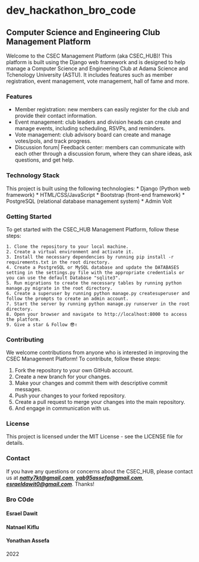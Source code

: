 # dev_hackathon_bro_code

## Computer Science and Engineering Club Management Platform

  Welcome to the CSEC Management Platform (aka CSEC_HUB)! This platform is built using the Django web framework and is designed to help manage a Computer Science and Engineering Club at Adama Science and Tchenology University (ASTU). It includes features such as member registration, event management, vote management, hall of fame and more.

### Features
   * Member registration: new members can easily register for the club and provide their contact information.
   * Event management: club leaders and division heads can create and manage events, including scheduling, RSVPs, and reminders.
   * Vote management: club advisory board can create and manage votes/pols, and track progress.
   * Discussion forum| Feedback center: members can communicate with each other through a discussion forum, where they can share ideas, ask questions, and get help.

### Technology Stack

  This project is built using the following technologies:
    * Django (Python web framework)
    * HTML/CSS/JavaScript
    * Bootstrap (front-end framework)
    * PostgreSQL (relational database management system)
    * Admin Volt
    
   

### Getting Started

  To get started with the CSEC_HUB  Management Platform, follow these steps:

    1. Clone the repository to your local machine.
    2. Create a virtual environment and activate it.
    3. Install the necessary dependencies by running pip install -r requirements.txt in the root directory.
    4. Create a PostgreSQL or MySQL database and update the DATABASES setting in the settings.py file with the appropriate credentials or you can use the default Database "sqlite3".
    5. Run migrations to create the necessary tables by running python manage.py migrate in the root directory.
    6. Create a superuser by running python manage.py createsuperuser and follow the prompts to create an admin account.
    7. Start the server by running python manage.py runserver in the root directory.
    8. Open your browser and navigate to http://localhost:8000 to access the platform.
    9. Give a star & Follow 😎✌️
    
    
### Contributing

  We welcome contributions from anyone who is interested in improving the CSEC Management Platform! To contribute, follow these steps:

   1. Fork the repository to your own GitHub account.
   2. Create a new branch for your changes.
   3. Make your changes and commit them with descriptive commit messages.
   4. Push your changes to your forked repository.
   5. Create a pull request to merge your changes into the main repository.
   6. And engage in communication with us.


### License

  This project is licensed under the MIT License - see the LICENSE file for details.


### Contact

  If you have any questions or concerns about the CSEC_HUB, please contact us at ***natty7kt@gmail.com***, ***yab95assefa@gmail.com***, ***esraeldawit0@gmail.com***. Thanks!
  

### Bro C0de
#### Esrael Dawit
#### Natnael Kiflu
#### Yonathan Assefa


2022

